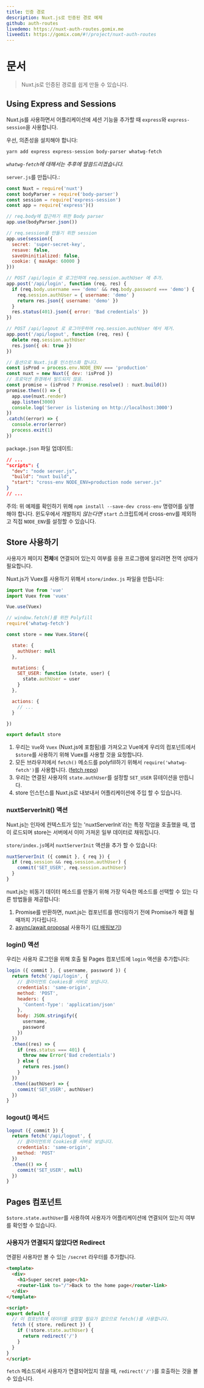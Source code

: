 ```yaml
---
title: 인증 경로
description: Nuxt.js로 인증된 경로 예제
github: auth-routes
livedemo: https://nuxt-auth-routes.gomix.me
liveedit: https://gomix.com/#!/project/nuxt-auth-routes
---
```


# 문서

> Nuxt.js로 인증된 경로를 쉽게 만들 수 있습니다.

## Using Express and Sessions

Nuxt.js를 사용하면서 어플리케이션에 세션 기능을 추가할 때 `express`와 `express-session`을 사용합니다.

우선, 의존성을 설치해야 합니다:
```bash
yarn add express express-session body-parser whatwg-fetch
```

*`whatwg-fetch`에 대해서는 추후에 말씀드리겠습니다.*

`server.js`를 만듭니다.:
```js
const Nuxt = require('nuxt')
const bodyParser = require('body-parser')
const session = require('express-session')
const app = require('express')()

// req.body에 접근하기 위한 Body parser
app.use(bodyParser.json())

// req.session을 만들기 위한 session
app.use(session({
  secret: 'super-secret-key',
  resave: false,
  saveUninitialized: false,
  cookie: { maxAge: 60000 }
}))

// POST /api/login 로 로그인하여 req.session.authUser 에 추가.
app.post('/api/login', function (req, res) {
  if (req.body.username === 'demo' && req.body.password === 'demo') {
    req.session.authUser = { username: 'demo' }
    return res.json({ username: 'demo' })
  }
  res.status(401).json({ error: 'Bad credentials' })
})

// POST /api/logout 로 로그아웃하여 req.session.authUser 에서 제거.
app.post('/api/logout', function (req, res) {
  delete req.session.authUser
  res.json({ ok: true })
})

// 옵션으로 Nuxt.js를 인스턴스화 합니다.
const isProd = process.env.NODE_ENV === 'production'
const nuxt = new Nuxt({ dev: !isProd })
// 프로덕션 환경에서 빌드되지 않음.
const promise = (isProd ? Promise.resolve() : nuxt.build())
promise.then(() => {
  app.use(nuxt.render)
  app.listen(3000)
  console.log('Server is listening on http://localhost:3000')
})
.catch((error) => {
  console.error(error)
  process.exit(1)
})
```

`package.json` 파일 업데이트:
```json
// ...
"scripts": {
  "dev": "node server.js",
  "build": "nuxt build",
  "start": "cross-env NODE_ENV=production node server.js"
}
// ...
```
주의: 위 예제를 확인하기 위해 `npm install --save-dev cross-env` 명령어를 실행해야 합니다. 윈도우에서 개발하지 *않는다면* `start` 스크립트에서 cross-env를 제외하고 직접 `NODE_ENV`를 설정할 수 있습니다.

## Store 사용하기

사용자가 페이지 **전체**에 연결되어 있는지 여부를 응용 프로그램에 알리려면 전역 상태가 필요합니다.

Nuxt.js가 Vuex를 사용하기 위해서 `store/index.js` 파일을 만듭니다:

```js
import Vue from 'vue'
import Vuex from 'vuex'

Vue.use(Vuex)

// window.fetch()를 위한 Polyfill
require('whatwg-fetch')

const store = new Vuex.Store({

  state: {
    authUser: null
  },

  mutations: {
    SET_USER: function (state, user) {
      state.authUser = user
    }
  },

  actions: {
    // ...
  }

})

export default store
```

1. 우리는 `Vue`와 `Vuex` (Nuxt.js에 포함됨)를 가져오고 Vue에게 우리의 컴포넌트에서 `$store`를 사용하기 위해 Vuex를 사용할 것을 요청합니다.
2. 모든 브라우저에서 `fetch()` 메소드를 polyfill하기 위해서 `require('whatwg-fetch')`를 사용합니다. ([fetch repo](https://github.com/github/fetch))
3. 우리는 연결된 사용자의 `state.authUser`를 설정할 `SET_USER` 뮤테이션을 만듭니다.
4. store 인스턴스를 Nuxt.js로 내보내서 어플리케이션에 주입 할 수 있습니다.

### nuxtServerInit() 액션

Nuxt.js는 인자에 컨텍스트가 있는 'nuxtServerInit`라는 특정 작업을 호출했을 때, 앱이 로드되며 store는 서버에서 이미 가져온 일부 데이터로 채워집니다.

`store/index.js`에서 `nuxtServerInit` 액션을 추가 할 수 있습니다:
```js
nuxtServerInit ({ commit }, { req }) {
  if (req.session && req.session.authUser) {
    commit('SET_USER', req.session.authUser)
  }
}
```

nuxt.js는 비동기 데이터 메소드를 만들기 위해 가장 익숙한 메소드를 선택할 수 있는 다른 방법들을 제공합니다:

1. Promise를 반환하면, nuxt.js는 컴포넌트를 렌더링하기 전에 Promise가 해결 될 때까지 기다립니다.
2. [async/await proposal](https://github.com/lukehoban/ecmascript-asyncawait) 사용하기 ([더 배워보기](https://zeit.co/blog/async-and-await))

### login() 액션

우리는 사용자 로그인을 위해 호출 될 Pages 컴포넌트에 `login` 액션을 추가합니다:
```js
login ({ commit }, { username, password }) {
  return fetch('/api/login', {
    // 클라이언트 Cookies를 서버로 보냅니다.
    credentials: 'same-origin',
    method: 'POST',
    headers: {
      'Content-Type': 'application/json'
    },
    body: JSON.stringify({
      username,
      password
    })
  })
  .then((res) => {
    if (res.status === 401) {
      throw new Error('Bad credentials')
    } else {
      return res.json()
    }
  })
  .then((authUser) => {
    commit('SET_USER', authUser)
  })
}
```

### logout() 메서드

```js
logout ({ commit }) {
  return fetch('/api/logout', {
    // 클라이언트의 Cookies를 서버로 보냅니다.
    credentials: 'same-origin',
    method: 'POST'
  })
  .then(() => {
    commit('SET_USER', null)
  })
}
```

## Pages 컴포넌트

`$store.state.authUser`를 사용하여 사용자가 어플리케이션에 연결되어 있는지 여부를 확인할 수 있습니다.

### 사용자가 연결되지 않았다면 Redirect

연결된 사용자만 볼 수 있는 `/secret` 라우터를 추가합니다.
```html
<template>
  <div>
    <h1>Super secret page</h1>
    <router-link to="/">Back to the home page</router-link>
  </div>
</template>

<script>
export default {
  // 이 컴포넌트에 데이터를 설정할 필요가 없으므로 fetch()를 사용합니다.
  fetch ({ store, redirect }) {
    if (!store.state.authUser) {
      return redirect('/')
    }
  }
}
</script>
```

`fetch` 메소드에서 사용자가 연결되어있지 않을 때, `redirect('/')`를 호출하는 것을 볼 수 있습니다.
